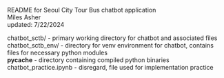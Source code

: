 README for Seoul City Tour Bus chatbot application \
Miles Asher \
updated: 7/22/2024

chatbot_sctb/ - primary working directory for chatbot and associated files \
chatbot_sctb_env/ - directory for venv environment for chatbot, contains files for necessary python modules \
__pycache__ - directory containing compiled python binaries \
chatbot_practice.ipynb - disregard, file used for implementation practice

